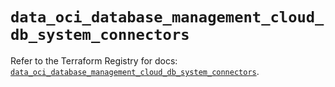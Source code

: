 # `data_oci_database_management_cloud_db_system_connectors`

Refer to the Terraform Registry for docs: [`data_oci_database_management_cloud_db_system_connectors`](https://registry.terraform.io/providers/oracle/oci/7.19.0/docs/data-sources/database_management_cloud_db_system_connectors).
